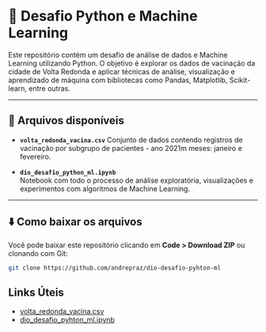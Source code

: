# 🧠 Desafio Python e Machine Learning

Este repositório contém um desafio de análise de dados e Machine Learning utilizando Python. O objetivo é explorar os dados de vacinação da cidade de Volta Redonda e aplicar técnicas de análise, visualização e aprendizado de máquina com bibliotecas como Pandas, Matplotlib, Scikit-learn, entre outras.

---

## 📂 Arquivos disponíveis

- **`volta_redonda_vacina.csv`**
  Conjunto de dados contendo registros de vacinação por subgrupo de pacientes - ano 2021m meses: janeiro e fevereiro.

- **`dio_desafio_python_ml.ipynb`**  
  Notebook com todo o processo de análise exploratória, visualizações e experimentos com algoritmos de Machine Learning.

---

## ⬇️ Como baixar os arquivos

Você pode baixar este repositório clicando em **Code > Download ZIP** ou clonando com Git:

```bash
git clone https://github.com/andrepraz/dio-desafio-pyhton-ml
```

## Links Úteis
- [volta_redonda_vacina.csv](volta_redonda_vacina.csv)
- [dio_desafio_pyhton_ml.ipynb](dio_desafio_pyhton_ml.ipynb)
